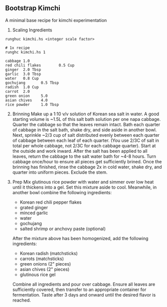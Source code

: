 Bootstrap Kimchi  
---
A minimal base recipe for kimchi experimentation

1. Scaling Ingredients
```
runghuc kimchi.hs <integer scale factor>
```
```
# 1x recipe
runghc kimchi.hs 1

cabbage 1.0 
red chili flakes        0.5 Cup
ginger  2.0 Tbsp
garlic  3.0 Tbsp
water   0.8 Cup
gochujang       0.5 Tbsp
radish  1.0 Cup
carrot  2.0 
green onion     5.0 
asian chives    4.0 
rice powder     1.0 Tbsp
```
2. Brinning
Make up a 1:10 v/v solution of Korean sea salt in water. A good starting volume is ~1.5L of this salt bath solution per one napa cabbage. Quarter the cabbage so that the leaves remain intact. Bath each quarter of cabbage in the salt bath, shake dry, and side aside in another bowl. Next, sprinkle ~2/3 cup of salt distributed evenly between each quarter of cabbage between each leaf of each quarter. (You use 2/3C of salt in total per whole cabbage, not 2/3C for each cabbage quarter). Start at the outside and work inward. After the salt has been applied to all leaves, return the cabbage to the salt water bath for ~4-8 hours. Turn cabbage once/hour to ensure all pieces get sufficiently brined. Once the brinning has finished, rinse the cabbage 2x in cold water, shake dry, and quarter into uniform pieces. Exclude the stem.

3. Prep
Mix glutinous rice powder with water and simmer over low heat until it thickens into a gel. Set this mixture aside to cool. Meanwhile, in another bowl combine the following ingredients:  
    * Korean red chili pepper flakes
    * grated ginger
    * minced garlic
    * water
    * gochujang
    * salted shrimp or anchovy paste (optional)

    After the mixture above has been homogenized, add the following ingredients:  
    * Korean radish (matchsticks)
    * carrots (matchsticks)
    * green onions (2" pieces)
    * asian chives (2" pieces)
    * glutinous rice gel

    Combine all ingredients and pour over cabbage. Ensure all leaves are sufficiently covered, then transfer to an appropriate container for fermentation. Taste after 3 days and onward until the desired flavor is reached.
